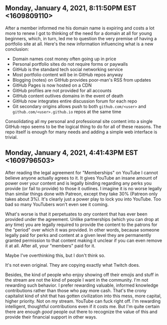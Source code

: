## Monday, January 4, 2021, 8:11:50PM EST <1609809110>

After a member informed me his domain name is expiring and costs a lot
more to renew I got to thinking of the need for a domain at all for
young beginners, which, in turn, led me to question the very premise of
having a portfolio site at all. Here's the new information influencing
what is a new conclusion:

* Domain names cost money often going up in price
* Personal portfolio sites do not require forms or paywalls
* GitHub is the standard tech social networking service
* Most portfolio content will be in GitHub repos anyway
* Blogging (notes) on GitHub provides poor-man's RSS from updates
* GitHub Pages is now hosted on a CDN
* GitHub profiles are not provided for all accounts
* GitHub content outlives domains in the event of death
* GitHub now integrates entire discussion forum for each repo
* Git secondary origins allows push to both `github.com/<user>` and
  `github.com/<user>.github.io` repos at the same time

Consolidating all my personal and professional site content into a
single GitHub repo seems to be the logical thing to do for all of these
reasons. The repo itself is enough for many needs and adding a simple
web interface is trivial.

## Monday, January 4, 2021, 4:41:43PM EST <1609796503>

After reading the legal agreement for "Memberships" on YouTube I cannot
believe anyone actually agrees to it. It gives YouTube an insane amount
of power over your content and is legally binding regarding any perks
you provide (or fail to provide) to those it outlines. I imagine it is
no worse legally than similar things done with Patreon, except they take
30% (Patreon only takes about 3%). It's clearly just a power play to
lock you into YouTube. Too bad so many YouTubers won't even see it
coming.

What's worse is that it perpetuates to *any* content that has ever been
provided under the agreement. Unlike partnerships (which you can drop at
any time) you are legally required to provide the content to the patrons
for the "period" over which it was provided. In other words, because
someone legally paid for perks and content at a given level they are
permanently granted permission to that content making it unclear if you
can even remove it at all. After all, your "members" paid for it.

Maybe I've overthinking this, but I don't think so.

It's not even original. They are copying exactly what Twitch does.

Besides, the kind of people who enjoy showing off their emojis and stuff
in the stream are not the kind of people I want in the community. I'm
not rewarding such behavior. I prefer rewarding valuable, informed
knowledge contributions rather than those who pay more cash. That's the
crony capitalist kind of shit that has gotten civilization into this
mess, more capital, higher priority. Not on my stream. YouTube can fuck
right off. I'm rewarding intelligent, thoughtful contributions even if
it costs me. But I'm quite certain there are enough *good* people out
there to recognize the value of this and provide their financial support
in other ways.

